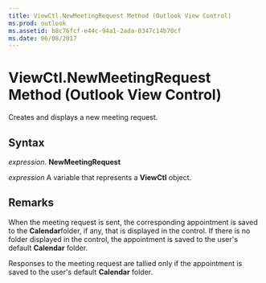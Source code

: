 ```yaml
---
title: ViewCtl.NewMeetingRequest Method (Outlook View Control)
ms.prod: outlook
ms.assetid: b8c76fcf-e44c-94a1-2ada-0347c14b70cf
ms.date: 06/08/2017
---
```



# ViewCtl.NewMeetingRequest Method (Outlook View Control)

Creates and displays a new meeting request.


## Syntax

 _expression_. **NewMeetingRequest**

 _expression_ A variable that represents a  **ViewCtl** object.


## Remarks

When the meeting request is sent, the corresponding appointment is saved to the  **Calendar**folder, if any, that is displayed in the control. If there is no folder displayed in the control, the appointment is saved to the user's default  **Calendar** folder.

Responses to the meeting request are tallied only if the appointment is saved to the user's default  **Calendar** folder.


